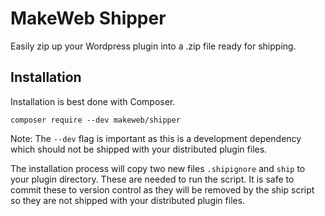 # MakeWeb Shipper

Easily zip up your Wordpress plugin into a .zip file ready for shipping.

## Installation

Installation is best done with Composer.

```
composer require --dev makeweb/shipper
```

Note: The `--dev` flag is important as this is a development dependency which should not be shipped with your distributed plugin files.

The installation process will copy two new files `.shipignore` and `ship` to your plugin directory. These are needed to run the script. It is safe to commit these to version control as they will be removed by the ship script so they are not shipped with your distributed plugin files.

